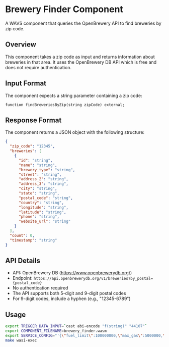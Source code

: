 # Brewery Finder Component

A WAVS component that queries the OpenBrewery API to find breweries by zip code.

## Overview

This component takes a zip code as input and returns information about breweries in that area. It uses the OpenBrewery DB API which is free and does not require authentication.

## Input Format

The component expects a string parameter containing a zip code:

```solidity
function findBreweriesByZip(string zipCode) external;
```

## Response Format

The component returns a JSON object with the following structure:

```json
{
  "zip_code": "12345",
  "breweries": [
    {
      "id": "string",
      "name": "string",
      "brewery_type": "string",
      "street": "string",
      "address_2": "string",
      "address_3": "string",
      "city": "string",
      "state": "string",
      "postal_code": "string",
      "country": "string",
      "longitude": "string",
      "latitude": "string",
      "phone": "string",
      "website_url": "string"
    }
  ],
  "count": 0,
  "timestamp": "string"
}
```

## API Details

- API: OpenBrewery DB (https://www.openbrewerydb.org/)
- Endpoint: `https://api.openbrewerydb.org/v1/breweries?by_postal={postal_code}`
- No authentication required
- The API supports both 5-digit and 9-digit postal codes
- For 9-digit codes, include a hyphen (e.g., "12345-6789")

## Usage

```bash
export TRIGGER_DATA_INPUT=`cast abi-encode "f(string)" "44107"`
export COMPONENT_FILENAME=brewery_finder.wasm
export SERVICE_CONFIG="'{\"fuel_limit\":100000000,\"max_gas\":5000000,\"host_envs\":[],\"kv\":[],\"workflow_id\":\"default\",\"component_id\":\"default\"}'"
make wasi-exec
```